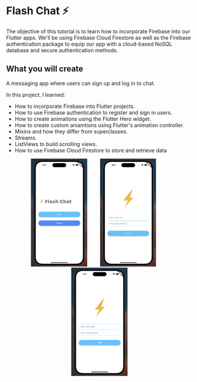 # Flash Chat ⚡️



The objective of this tutorial is to learn how to incorporate Firebase into our Flutter apps. We'll be using Firebase Cloud Firestore as well as the Firebase authentication package to equip our app with a cloud-based NoSQL database and secure authentication methods. 


## What you will create

A messaging app where users can sign up and log in to chat.

In this project, I learned:
- How to incorporate Firebase into Flutter projects.
- How to use Firebase authentication to register and sign in users.
- How to create animations using the Flutter Hero widget.
- How to create custom aniamtions using Flutter's animation controller. 
- Mixins and how they differ from superclasses.
- Streams.
- ListViews to build scrolling views.
- How to use Firebase Cloud Firestore to store and retrieve data


<p align="center">
  <img alt="Light" src="demo1.png" width="30%">
&nbsp; &nbsp; &nbsp; &nbsp;
  <img alt="Dark" src="demo2.png" width="30%">
&nbsp; &nbsp; &nbsp; &nbsp;
  <img alt="Dark" src="demo2.png" width="30%">
</p>

